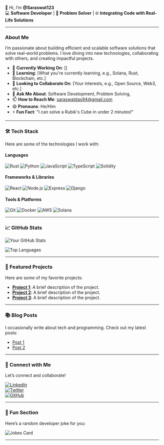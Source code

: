 👋 Hi, I’m **@Saraswat123**  
💻 **Software Developer** | 🚀 **Problem Solver** | 🌐 **Integrating Code with Real-Life Solutions**  

---

### **About Me**  
I’m passionate about building efficient and scalable software solutions that solve real-world problems. I love diving into new technologies, collaborating with others, and creating impactful projects.  

- 🔭 **Currently Working On**: []  
- 🌱 **Learning**: [What you're currently learning, e.g., Solana, Rust, Blockchain, etc.]  
- 👯 **Looking to Collaborate On**: [Your interests, e.g., Open Source, Web3, etc.]  
- 💬 **Ask Me About**: Software Development, Problem Solving,  
- 📫 **How to Reach Me**: [saraswatdas94@gmail.com](saraswatdas94@gmail.com)  
- 😄 **Pronouns**: He/Him  
- ⚡ **Fun Fact**:  "I can solve a Rubik's Cube in under 2 minutes!" 

---

### **🛠️ Tech Stack**  
Here are some of the technologies I work with:  

#### **Languages**  
![Rust](https://img.shields.io/badge/Rust-000000?style=for-the-badge&logo=rust&logoColor=white)
![Python](https://img.shields.io/badge/Python-3776AB?style=for-the-badge&logo=python&logoColor=white)
![JavaScript](https://img.shields.io/badge/JavaScript-F7DF1E?style=for-the-badge&logo=javascript&logoColor=black)
![TypeScript](https://img.shields.io/badge/TypeScript-3178C6?style=for-the-badge&logo=typescript&logoColor=white)
![Solidity](https://img.shields.io/badge/Solidity-363636?style=for-the-badge&logo=solidity&logoColor=white)

#### **Frameworks & Libraries**  
![React](https://img.shields.io/badge/React-61DAFB?style=for-the-badge&logo=react&logoColor=black)
![Node.js](https://img.shields.io/badge/Node.js-339933?style=for-the-badge&logo=node.js&logoColor=white)
![Express](https://img.shields.io/badge/Express-000000?style=for-the-badge&logo=express&logoColor=white)
![Django](https://img.shields.io/badge/Django-092E20?style=for-the-badge&logo=django&logoColor=white)

#### **Tools & Platforms**  
![Git](https://img.shields.io/badge/Git-F05032?style=for-the-badge&logo=git&logoColor=white)
![Docker](https://img.shields.io/badge/Docker-2496ED?style=for-the-badge&logo=docker&logoColor=white)
![AWS](https://img.shields.io/badge/AWS-232F3E?style=for-the-badge&logo=amazon-aws&logoColor=white)
![Solana](https://img.shields.io/badge/Solana-000000?style=for-the-badge&logo=solana&logoColor=white)

---

### **📈 GitHub Stats**  
![Your GitHub Stats](https://github-readme-stats.vercel.app/api?username=Saraswat123&show_icons=true&theme=radical)  

![Top Languages](https://github-readme-stats.vercel.app/api/top-langs/?username=Saraswat123&layout=compact&theme=radical)  

---

### **🚀 Featured Projects**  
Here are some of my favorite projects:  

- **[Project 1](https://github.com/Saraswat123/Project1)**: A brief description of the project.  
- **[Project 2](https://github.com/Saraswat123/Project2)**: A brief description of the project.  
- **[Project 3](https://github.com/Saraswat123/Project3)**: A brief description of the project.  

---

### **📚 Blog Posts**  
I occasionally write about tech and programming. Check out my latest posts:  
- [Post 1](https://example.com)  
- [Post 2](https://example.com)  

---

### **🔗 Connect with Me**  
Let’s connect and collaborate!  

[![LinkedIn](https://img.shields.io/badge/LinkedIn-0A66C2?style=for-the-badge&logo=linkedin&logoColor=white)](https://www.linkedin.com/in/your-profile/)  
[![Twitter](https://img.shields.io/badge/Twitter-1DA1F2?style=for-the-badge&logo=twitter&logoColor=white)](https://twitter.com/your-handle)  
[![GitHub](https://img.shields.io/badge/GitHub-181717?style=for-the-badge&logo=github&logoColor=white)](https://github.com/Saraswat123)  

---

### **🎉 Fun Section**  
Here’s a random developer joke for you:  

![Jokes Card](https://readme-jokes.vercel.app/api)  

---

<!---
Saraswat123/Saraswat123 is a ✨ special ✨ repository because its `README.md` (this file) appears on your GitHub profile.
You can click the Preview link to take a look at your changes.
--->
